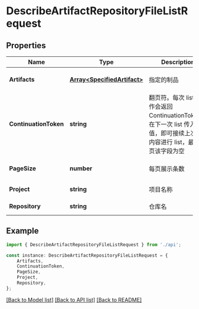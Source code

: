 # DescribeArtifactRepositoryFileListRequest


## Properties

Name | Type | Description | Notes
------------ | ------------- | ------------- | -------------
**Artifacts** | [**Array&lt;SpecifiedArtifact&gt;**](SpecifiedArtifact.md) | 指定的制品 | [optional] [default to undefined]
**ContinuationToken** | **string** | 翻页符。每次 list 操作会返回 ContinuationToken，在下一次 list 传入该值，即可接续上次 list 内容进行 list，最后一页该字段为空 | [optional] [default to undefined]
**PageSize** | **number** | 每页展示条数 | [optional] [default to undefined]
**Project** | **string** | 项目名称 | [default to undefined]
**Repository** | **string** | 仓库名 | [default to undefined]

## Example

```typescript
import { DescribeArtifactRepositoryFileListRequest } from './api';

const instance: DescribeArtifactRepositoryFileListRequest = {
    Artifacts,
    ContinuationToken,
    PageSize,
    Project,
    Repository,
};
```

[[Back to Model list]](../README.md#documentation-for-models) [[Back to API list]](../README.md#documentation-for-api-endpoints) [[Back to README]](../README.md)
